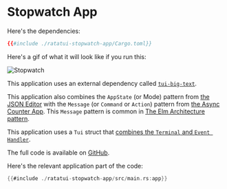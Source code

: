# Stopwatch App

Here's the dependencies:

```toml
{{#include ./ratatui-stopwatch-app/Cargo.toml}}
```

Here's a gif of what it will look like if you run this:

![Stopwatch](https://vhs.charm.sh/vhs-3dTTtrLkyU54hNah22PAR9.gif)

This application uses an external dependency called
[`tui-big-text`](https://github.com/joshka/tui-big-text).

This application also combines the `AppState` (or Mode) pattern from
[the JSON Editor](../json-editor/README.md) with the `Message` (or `Command` or `Action`) pattern
from [the Async Counter App](../counter-async-app/README.md). This `Message` pattern is common in
[The Elm Architecture pattern](../../concepts/application-patterns/the-elm-architecture.md).

This application uses a `Tui` struct that
[combines the `Terminal` and `Event Handler`](../../how-to/develop-apps/abstract-terminal-and-event-handler.md).

The full code is available on
[GitHub](https://github.com/ratatui-org/ratatui-book/tree/main/src/tutorial/stopwatch-app/ratatui-stopwatch-app).

Here's the relevant application part of the code:

```rust
{{#include ./ratatui-stopwatch-app/src/main.rs:app}}
```
